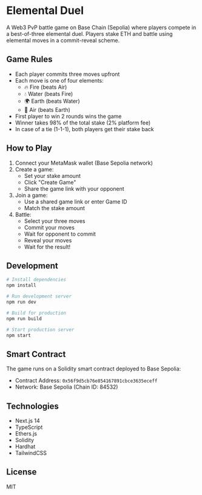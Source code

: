 # Elemental Duel

A Web3 PvP battle game on Base Chain (Sepolia) where players compete in a best-of-three elemental duel. Players stake ETH and battle using elemental moves in a commit-reveal scheme.

## Game Rules

- Each player commits three moves upfront
- Each move is one of four elements:
  - 🔥 Fire (beats Air)
  - 💧 Water (beats Fire)
  - 🌍 Earth (beats Water)
  - 💨 Air (beats Earth)
- First player to win 2 rounds wins the game
- Winner takes 98% of the total stake (2% platform fee)
- In case of a tie (1-1-1), both players get their stake back

## How to Play

1. Connect your MetaMask wallet (Base Sepolia network)
2. Create a game:
   - Set your stake amount
   - Click "Create Game"
   - Share the game link with your opponent
3. Join a game:
   - Use a shared game link or enter Game ID
   - Match the stake amount
4. Battle:
   - Select your three moves
   - Commit your moves
   - Wait for opponent to commit
   - Reveal your moves
   - Wait for the result!

## Development

```bash
# Install dependencies
npm install

# Run development server
npm run dev

# Build for production
npm run build

# Start production server
npm start
```

## Smart Contract

The game runs on a Solidity smart contract deployed to Base Sepolia:
- Contract Address: `0x56f9d5cb76e854167891cbce3635eceff`
- Network: Base Sepolia (Chain ID: 84532)

## Technologies

- Next.js 14
- TypeScript
- Ethers.js
- Solidity
- Hardhat
- TailwindCSS

## License

MIT
